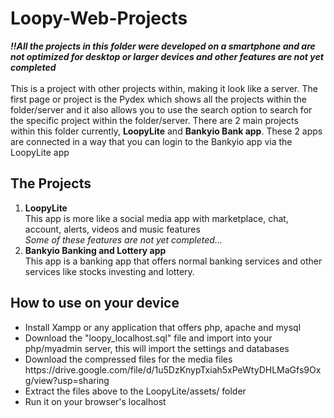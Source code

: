 # Loopy-Web-Projects

<i><b>!!All the projects in this folder were developed on a smartphone and are not optimized for desktop or larger devices and other features are not yet completed</b></i><br><br>
This is a project with other projects within, making it look like a server. The first page or project is the Pydex which shows all the projects within the folder/server and it also allows you to use the search option to search for the specific project within the folder/server.
There are 2 main projects within this folder currently, <b>LoopyLite</b> and <b>Bankyio Bank app</b>.
These 2 apps are connected in a way that you can login to the Bankyio app via the LoopyLite app


<h2>The Projects</h2>
<ol>
  <li><b>LoopyLite</b></li>
    This app is more like a social media app with marketplace, chat, account, alerts, videos and music features
    <br><i>Some of these features are not yet completed...</i>
  <li><b>Bankyio Banking and Lottery app</b></li>
      This app is a banking app that offers normal banking services and other services like stocks investing and lottery.
</ol>

<h2>How to use on your device</h2>
  <ul>
    <li>Install Xampp or any application that offers php, apache and mysql</li>
    <li>Download the "loopy_localhost.sql" file and import into your php/myadmin server, this will import the settings and databases</li>
    <li>Download the compressed files for the media files https://drive.google.com/file/d/1u5DzKnypTxiah5xPeWtyDHLMaGfs9Oxg/view?usp=sharing</li>
    <li>Extract the files above to the LoopyLite/assets/ folder</li>
    <li>Run it on your browser's localhost</li>
  </ul>
  

